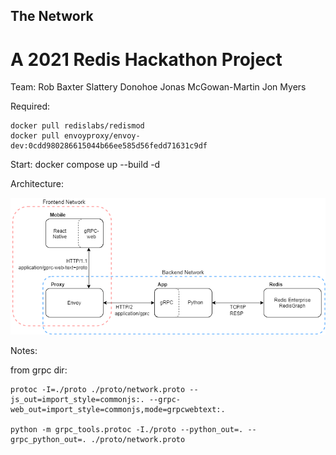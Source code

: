 ## The Network
# A 2021 Redis Hackathon Project

Team:
Rob Baxter
Slattery Donohoe
Jonas McGowan-Martin
Jon Myers

Required:

    docker pull redislabs/redismod
    docker pull envoyproxy/envoy-dev:0cdd980286615044b66ee585d56fedd71631c9df

Start:
    docker compose up --build -d


Architecture:

![](architecture.png)



Notes: 

from grpc dir:

    protoc -I=./proto ./proto/network.proto --js_out=import_style=commonjs:. --grpc-web_out=import_style=commonjs,mode=grpcwebtext:.

    python -m grpc_tools.protoc -I./proto --python_out=. --grpc_python_out=. ./proto/network.proto

    